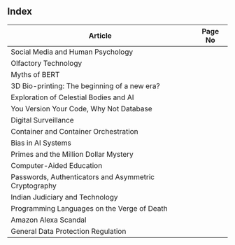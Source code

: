 ## Index

|Article | Page No|
|-----|--------|
| Social Media and Human Psychology | |
| Olfactory Technology | |
| Myths of BERT | |
| 3D Bio-printing: The beginning of a new era? | |
| Exploration of Celestial Bodies and AI | |
| You Version Your Code, Why Not Database | |
| Digital Surveillance | |
| Container and Container Orchestration | |
| Bias in AI Systems | |
| Primes and the Million Dollar Mystery | |
| Computer-Aided Education | |
| Passwords, Authenticators and Asymmetric Cryptography |  |
| Indian Judiciary and Technology | |
| Programming Languages on the Verge of Death | |
| Amazon Alexa Scandal | |
| General Data Protection Regulation | |
